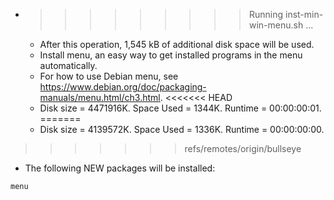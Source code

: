 * >>>>>>>>> Running inst-min-win-menu.sh ...
  * After this operation, 1,545 kB of additional disk space will be used.
  * Install menu, an easy way to get installed programs in the menu automatically.
  * For how to use Debian menu, see https://www.debian.org/doc/packaging-manuals/menu.html/ch3.html.
<<<<<<< HEAD
  * Disk size = 4471916K. Space Used = 1344K. Runtime = 00:00:00:01.
=======
  * Disk size = 4139572K. Space Used = 1336K. Runtime = 00:00:00:00.
>>>>>>> refs/remotes/origin/bullseye
  * The following NEW packages will be installed:
  ```bash
menu
  ```
